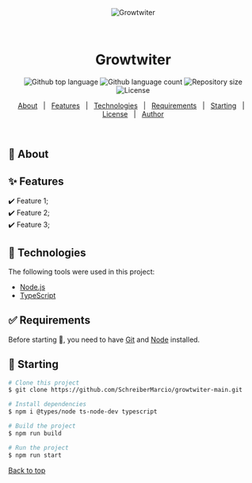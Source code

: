 <div align="center" id="top"> 
  <img src="./.github/app.gif" alt="Growtwiter" />

  &#xa0;

  <!-- <a href="https://growtwitermain.netlify.app">Demo</a> -->
</div>

<h1 align="center">Growtwiter</h1>

<p align="center">
  <img alt="Github top language" src="https://img.shields.io/github/languages/top/ScreiberMarcio/growtwiter-main?color=56BEB8">

  <img alt="Github language count" src="https://img.shields.io/github/languages/count/SchreiberMarcio/growtwiter-main?color=56BEB8">

  <img alt="Repository size" src="https://img.shields.io/github/repo-size/SchreiberMarcio/growtwiter-main?color=56BEB8">

  <img alt="License" src="https://img.shields.io/github/license/SchreiberMarcio/growtwiter-main?color=56BEB8">

  <!-- <img alt="Github issues" src="https://img.shields.io/github/issues/{{YOUR_GITHUB_USERNAME}}/growtwiter-main?color=56BEB8" /> -->

  <!-- <img alt="Github forks" src="https://img.shields.io/github/forks/{{YOUR_GITHUB_USERNAME}}/growtwiter-main?color=56BEB8" /> -->

  <!-- <img alt="Github stars" src="https://img.shields.io/github/stars/{{YOUR_GITHUB_USERNAME}}/growtwiter-main?color=56BEB8" /> -->
</p>

<!-- Status -->

<!-- <h4 align="center"> 
	🚧  Growtwiter Main 🚀 Under construction...  🚧
</h4> 

<hr> -->

<p align="center">
  <a href="#dart-about">About</a> &#xa0; | &#xa0; 
  <a href="#sparkles-features">Features</a> &#xa0; | &#xa0;
  <a href="#rocket-technologies">Technologies</a> &#xa0; | &#xa0;
  <a href="#white_check_mark-requirements">Requirements</a> &#xa0; | &#xa0;
  <a href="#checkered_flag-starting">Starting</a> &#xa0; | &#xa0;
  <a href="#memo-license">License</a> &#xa0; | &#xa0;
  <a href="https://github.com/{{SchreiberMarcio}}" target="_blank">Author</a>
</p>

<br>

## :dart: About ##



## :sparkles: Features ##

:heavy_check_mark: Feature 1;\
:heavy_check_mark: Feature 2;\
:heavy_check_mark: Feature 3;

## :rocket: Technologies ##

The following tools were used in this project:

- [Node.js](https://nodejs.org/en/)
- [TypeScript](https://www.typescriptlang.org/)

## :white_check_mark: Requirements ##

Before starting :checkered_flag:, you need to have [Git](https://git-scm.com) and [Node](https://nodejs.org/en/) installed.

## :checkered_flag: Starting ##

```bash
# Clone this project
$ git clone https://github.com/SchreiberMarcio/growtwiter-main.git

# Install dependencies
$ npm i @types/node ts-node-dev typescript

# Build the project
$ npm run build

# Run the project
$ npm run start


```

<a href="#top">Back to top</a>

